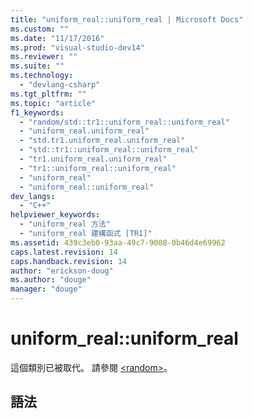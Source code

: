 ```yaml
---
title: "uniform_real::uniform_real | Microsoft Docs"
ms.custom: ""
ms.date: "11/17/2016"
ms.prod: "visual-studio-dev14"
ms.reviewer: ""
ms.suite: ""
ms.technology: 
  - "devlang-csharp"
ms.tgt_pltfrm: ""
ms.topic: "article"
f1_keywords: 
  - "random/std::tr1::uniform_real::uniform_real"
  - "uniform_real.uniform_real"
  - "std.tr1.uniform_real.uniform_real"
  - "std::tr1::uniform_real::uniform_real"
  - "tr1.uniform_real.uniform_real"
  - "tr1::uniform_real::uniform_real"
  - "uniform_real"
  - "uniform_real::uniform_real"
dev_langs: 
  - "C++"
helpviewer_keywords: 
  - "uniform_real 方法"
  - "uniform_real 建構函式 [TR1]"
ms.assetid: 439c3eb0-93aa-49c7-9008-0b46d4e69962
caps.latest.revision: 14
caps.handback.revision: 14
author: "erickson-doug"
ms.author: "douge"
manager: "douge"
---
```

# uniform_real::uniform_real
這個類別已被取代。 請參閱 [\<random\>](../Topic/%3Crandom%3E.md)。  
  
## 語法